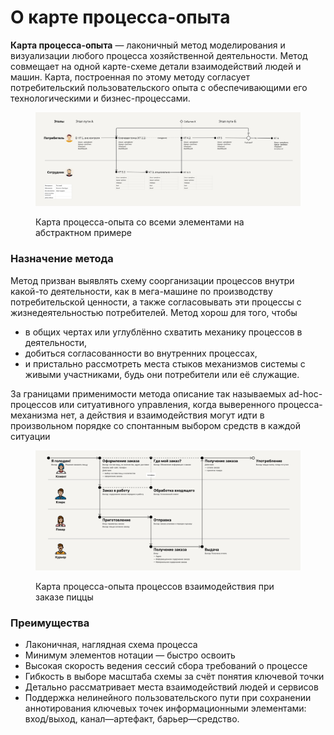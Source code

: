 # О карте процесса-опыта

**Карта процесса-опыта** — лаконичный метод моделирования и визуализации любого процесса хозяйственной деятельности. Метод совмещает на одной карте-схеме детали взаимодействий людей и машин. Карта, построенная по этому методу согласует потребительский пользовательского опыта с обеспечивающими его технологическими и бизнес-процессами.

<figure><img src="https://github.com/Byndyusoft/xp-mapping/blob/main/illustrations/xpm-all-elements-template.jpg?raw=true" alt=""><figcaption><p>Карта процесса-опыта со всеми элементами на абстрактном примере</p></figcaption></figure>

### Назначение метода <a href="#user-content-purpose" id="user-content-purpose"></a>

Метод призван выявлять схему соорганизации процессов внутри какой-то деятельности, как в мега-машине по производству потребительской ценности, а также согласовывать эти процессы с жизнедеятельностью потребителей. Метод хорош для того, чтобы

* в общих чертах или углублённо схватить механику процессов в деятельности,
* добиться согласованности во внутренних процессах,
* и пристально рассмотреть места стыков механизмов системы с живыми участниками, будь они потребители или её служащие.

За границами применимости метода описание так называемых ad-hoc-процессов или ситуативного управления, когда выверенного процесса-механизма нет, а действия и взаимодействия могут идти в произвольном порядке со спонтанным выбором средств в каждой ситуации

<figure><img src=".gitbook/assets/Pizza Collaboration XPM@2x.png" alt=""><figcaption><p>Карта процесса-опыта процессов взаимодействия при заказе пиццы</p></figcaption></figure>

### Преимущества

* Лаконичная, наглядная схема процесса
* Минимум элементов нотации — быстро освоить
* Высокая скорость ведения сессий сбора требований о процессе
* Гибкость в выборе масштаба схемы за счёт понятия ключевой точки
* Детально рассматривает места взаимодействий людей и сервисов
* Поддержка нелинейного пользовательского пути при сохранении аннотирования ключевых точек информационными элементами: вход/выход, канал—артефакт, барьер—средство.

